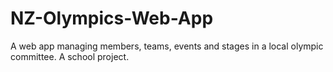 # NZ-Olympics-Web-App
A web app managing members, teams, events and stages in a local olympic committee. A school project.
